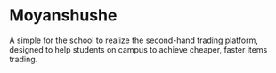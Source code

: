 # Moyanshushe

A simple for the school to realize the second-hand trading platform, designed to help students on campus to achieve cheaper, faster items trading.
